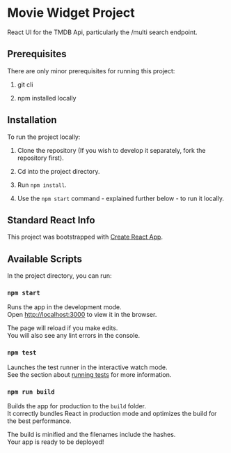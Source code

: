 # Movie Widget Project

React UI for the TMDB Api, particularly the /multi search endpoint.

## Prerequisites

There are only minor prerequisites for running this project:

1. git cli

2. npm installed locally

## Installation

To run the project locally:

1. Clone the repository (If you wish to develop it separately, fork the repository first).

2. Cd into the project directory.

3. Run `npm install`.

4. Use the `npm start` command - explained further below - to run it locally.


## Standard React Info

This project was bootstrapped with [Create React App](https://github.com/facebook/create-react-app).

## Available Scripts

In the project directory, you can run:

### `npm start`

Runs the app in the development mode.<br />
Open [http://localhost:3000](http://localhost:3000) to view it in the browser.

The page will reload if you make edits.<br />
You will also see any lint errors in the console.

### `npm test`

Launches the test runner in the interactive watch mode.<br />
See the section about [running tests](https://facebook.github.io/create-react-app/docs/running-tests) for more information.

### `npm run build`

Builds the app for production to the `build` folder.<br />
It correctly bundles React in production mode and optimizes the build for the best performance.

The build is minified and the filenames include the hashes.<br />
Your app is ready to be deployed!